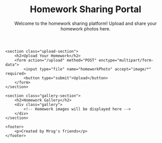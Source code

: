 <!DOCTYPE html>
<html lang="en">
<head>
    <meta charset="UTF-8">
    <meta name="viewport" content="width=device-width, initial-scale=1.0">
    <title>Homework Sharing Page</title>
    <link rel="stylesheet" href="styles.css">
</head>
  
<body>
    <header>
        <h1>Homework Sharing Portal</h1>
        <p>Welcome to the homework sharing platform! Upload and share your homework photos here.</p>
    </header>

    <section class="upload-section">
        <h2>Upload Your Homework</h2>
        <form action="/upload" method="POST" enctype="multipart/form-data">
            <input type="file" name="homeworkPhoto" accept="image/*" required>
            <button type="submit">Upload</button>
        </form>
    </section>

    <section class="gallery-section">
        <h2>Homework Gallery</h2>
        <div class="gallery">
            <!-- Homework images will be displayed here -->
        </div>
    </section>

    <footer>
        <p>Created by Mrsg's friends</p>
    </footer>
</body>
</html>

